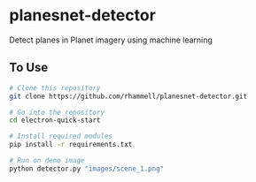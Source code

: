 # planesnet-detector
Detect planes in Planet imagery using machine learning

## To Use

```bash
# Clone this repository
git clone https://github.com/rhammell/planesnet-detector.git

# Go into the repository
cd electron-quick-start

# Install required modules
pip install -r requirements.txt

# Run on demo image
python detector.py "images/scene_1.png"
```
